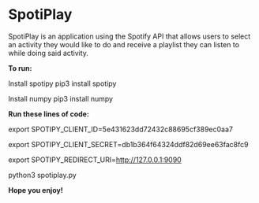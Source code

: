 # SpotiPlay

SpotiPlay is an application using the Spotify API that allows users to select an activity they would like to do and receive a playlist they can listen to while doing said activity. 

**To run:**

Install spotipy
pip3 install spotipy

Install numpy
pip3 install numpy


**Run these lines of code:**

export SPOTIPY_CLIENT_ID=5e431623dd72432c88695cf389ec0aa7

export SPOTIPY_CLIENT_SECRET=db1b364f64324ddf82d69ee63fac8fc9

export SPOTIPY_REDIRECT_URI=http://127.0.0.1:9090

python3 spotiplay.py



**Hope you enjoy!**
